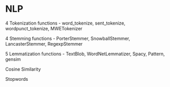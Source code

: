 # NLP
4 Tokenization functions - word_tokenize, sent_tokenize, wordpunct_tokenize, MWETokenizer

4 Stemming functions - PorterStemmer, SnowballStemmer, LancasterStemmer, RegexpStemmer

5 Lemmatization functions - TextBlob, WordNetLemmatizer, Spacy, Pattern, gensim

Cosine Similarity

Stopwords
